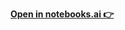 **[Open in notebooks.ai 👉](https://notebooks.ai/clone/gh/santiagobasulto/DS-Unit-1-Sprint-4-Linear-Algebra)**

